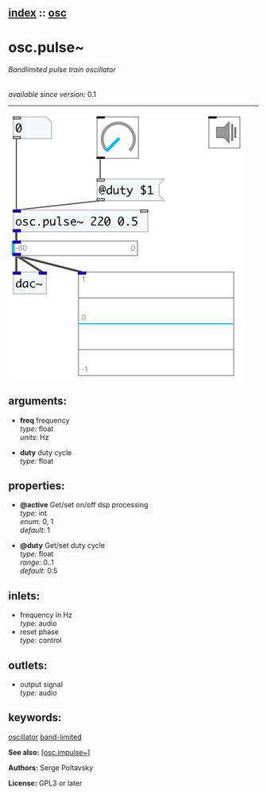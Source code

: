 [index](index.html) :: [osc](category_osc.html)
---

# osc.pulse~

###### Bandlimited pulse train oscillator

*available since version:* 0.1

---




[![example](../examples/img/osc.pulse~.jpg)](../examples/pd/osc.pulse~.pd)



## arguments:

* **freq**
frequency<br>
_type:_ float<br>
_units:_ Hz<br>

* **duty**
duty cycle<br>
_type:_ float<br>





## properties:

* **@active** 
Get/set on/off dsp processing<br>
_type:_ int<br>
_enum:_ 0, 1<br>
_default:_ 1<br>

* **@duty** 
Get/set duty cycle<br>
_type:_ float<br>
_range:_ 0..1<br>
_default:_ 0.5<br>



## inlets:

* frequency in Hz<br>
_type:_ audio
* reset phase<br>
_type:_ control



## outlets:

* output signal<br>
_type:_ audio



## keywords:

[oscillator](keywords/oscillator.html)
[band-limited](keywords/band-limited.html)



**See also:**
[\[osc.impulse~\]](osc.impulse~.html)




**Authors:** Serge Poltavsky




**License:** GPL3 or later





